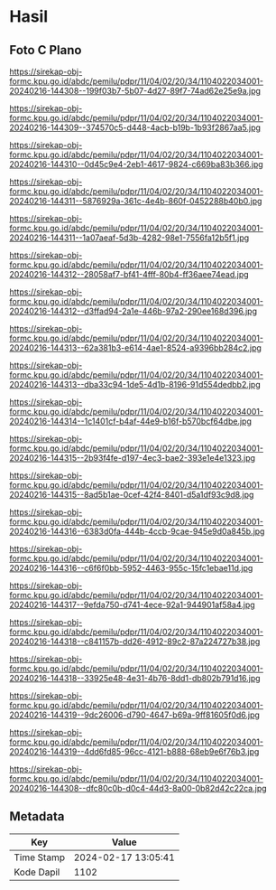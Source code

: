 # Hasil

## Foto C Plano

https://sirekap-obj-formc.kpu.go.id/abdc/pemilu/pdpr/11/04/02/20/34/1104022034001-20240216-144308--199f03b7-5b07-4d27-89f7-74ad62e25e9a.jpg

https://sirekap-obj-formc.kpu.go.id/abdc/pemilu/pdpr/11/04/02/20/34/1104022034001-20240216-144309--374570c5-d448-4acb-b19b-1b93f2867aa5.jpg

https://sirekap-obj-formc.kpu.go.id/abdc/pemilu/pdpr/11/04/02/20/34/1104022034001-20240216-144310--0d45c9e4-2eb1-4617-9824-c669ba83b366.jpg

https://sirekap-obj-formc.kpu.go.id/abdc/pemilu/pdpr/11/04/02/20/34/1104022034001-20240216-144311--5876929a-361c-4e4b-860f-0452288b40b0.jpg

https://sirekap-obj-formc.kpu.go.id/abdc/pemilu/pdpr/11/04/02/20/34/1104022034001-20240216-144311--1a07aeaf-5d3b-4282-98e1-7556fa12b5f1.jpg

https://sirekap-obj-formc.kpu.go.id/abdc/pemilu/pdpr/11/04/02/20/34/1104022034001-20240216-144312--28058af7-bf41-4fff-80b4-ff36aee74ead.jpg

https://sirekap-obj-formc.kpu.go.id/abdc/pemilu/pdpr/11/04/02/20/34/1104022034001-20240216-144312--d3ffad94-2a1e-446b-97a2-290ee168d396.jpg

https://sirekap-obj-formc.kpu.go.id/abdc/pemilu/pdpr/11/04/02/20/34/1104022034001-20240216-144313--62a381b3-e614-4ae1-8524-a9396bb284c2.jpg

https://sirekap-obj-formc.kpu.go.id/abdc/pemilu/pdpr/11/04/02/20/34/1104022034001-20240216-144313--dba33c94-1de5-4d1b-8196-91d554dedbb2.jpg

https://sirekap-obj-formc.kpu.go.id/abdc/pemilu/pdpr/11/04/02/20/34/1104022034001-20240216-144314--1c1401cf-b4af-44e9-b16f-b570bcf64dbe.jpg

https://sirekap-obj-formc.kpu.go.id/abdc/pemilu/pdpr/11/04/02/20/34/1104022034001-20240216-144315--2b93f4fe-d197-4ec3-bae2-393e1e4e1323.jpg

https://sirekap-obj-formc.kpu.go.id/abdc/pemilu/pdpr/11/04/02/20/34/1104022034001-20240216-144315--8ad5b1ae-0cef-42f4-8401-d5a1df93c9d8.jpg

https://sirekap-obj-formc.kpu.go.id/abdc/pemilu/pdpr/11/04/02/20/34/1104022034001-20240216-144316--6383d0fa-444b-4ccb-9cae-945e9d0a845b.jpg

https://sirekap-obj-formc.kpu.go.id/abdc/pemilu/pdpr/11/04/02/20/34/1104022034001-20240216-144316--c6f6f0bb-5952-4463-955c-15fc1ebae11d.jpg

https://sirekap-obj-formc.kpu.go.id/abdc/pemilu/pdpr/11/04/02/20/34/1104022034001-20240216-144317--9efda750-d741-4ece-92a1-944901af58a4.jpg

https://sirekap-obj-formc.kpu.go.id/abdc/pemilu/pdpr/11/04/02/20/34/1104022034001-20240216-144318--c841157b-dd26-4912-89c2-87a224727b38.jpg

https://sirekap-obj-formc.kpu.go.id/abdc/pemilu/pdpr/11/04/02/20/34/1104022034001-20240216-144318--33925e48-4e31-4b76-8dd1-db802b791d16.jpg

https://sirekap-obj-formc.kpu.go.id/abdc/pemilu/pdpr/11/04/02/20/34/1104022034001-20240216-144319--9dc26006-d790-4647-b69a-9ff81605f0d6.jpg

https://sirekap-obj-formc.kpu.go.id/abdc/pemilu/pdpr/11/04/02/20/34/1104022034001-20240216-144319--4dd6fd85-96cc-4121-b888-68eb9e6f76b3.jpg

https://sirekap-obj-formc.kpu.go.id/abdc/pemilu/pdpr/11/04/02/20/34/1104022034001-20240216-144308--dfc80c0b-d0c4-44d3-8a00-0b82d42c22ca.jpg


## Metadata

| Key        | Value               |
| ---------- | ------------------- |
| Time Stamp | 2024-02-17 13:05:41 |
| Kode Dapil | 1102                |



